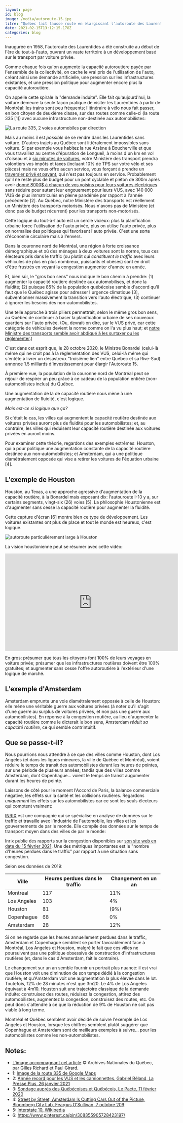 ```yaml
---
layout: page
id: blog
image: /media/autoroute-15.jpg
titre: "Québec fait fausse route en élargissant l'autoroute des Laurentides"
date: 2021-02-15T13:12:15.178Z
categories: blog
---
```


Inaugurée en 1958, l'autoroute des Laurentides a été construite au début de l'ère du tout-à-l'auto, ouvrant un vaste territoire à un développement basé sur le transport par voiture privée.

Comme chaque fois qu'on augmente la capacité autoroutière payée par l'ensemble de la collectivité, on cache le vrai prix de l'utilisation de l'auto, créant ainsi une demande artificielle, une pression sur les infrastructures existantes, et une pression politique pour augmenter encore plus la capacité autoroutière.

On appelle cette spirale la "demande induite". Elle fait qu'aujourd'hui, la voiture demeure la seule façon pratique de visiter les Laurentides à partir de Montréal: les trains sont peu fréquents; l'itinéraire à vélo nous fait passer, en bon citoyen de deuxième classe, sur des routes comme celle-ci (la route 335 [1]) avec aucune infrastructure non-destinée aux automobilistes:

<img src="/media/route-335.png" alt="La route 335, 2 voies automobiles par direction" />

Mais au moins il est _possible_ de se rendre dans les Laurentides sans voiture. D'autres trajets au Québec sont littéralement impossibles sans voiture. Si par exemple vous habitez la rue Arsène à Boucherville et que vous travaillez au centre d'épuration de Longueil, à moins d'un km en vol d'oiseau et à [six minutes de voitures](https://www.google.com/maps/dir/Rue+Arsène,+Longueuil,+QC/Longueuil+Centre+D'Epuration,+2999+Rue+de+l'Île+Charron,+Longueuil,+Quebec+J4G+1R6/@45.579706,-73.4868327,15z/data=!3m1!4b1!4m14!4m13!1m5!1m1!1s0x4cc91cd93421dd0f:0xf3bb419185b761fd!2m2!1d-73.47476!2d45.575712!1m5!1m1!1s0x4cc91ce27008749f:0xe7576da0cd364803!2m2!1d-73.4860123!2d45.5836706!3e0), votre Ministère des transport prendra volontiers vos impôts et taxes (incluant 10% de TPS sur votre vélo et ses pièces) mais ne vous offre aucun service, vous forçant à prendre un [traversier privé et payant](https://www.navark.ca/en/boucherville-iles-de-boucherville-shuttle/), qui n'est pas toujours en service. Probablement qu'il ne reste plus de budget pour un pont cyclable et piéton de 300m après avoir [donné 8000$ à chacun de vos voisins pour leurs voitures électriques](https://vehiculeselectriques.gouv.qc.ca/rabais/ve-neuf/programme-rabais-vehicule-neuf.asp) sans réduire pour autant leur engouement pour leurs VUS, avec 140 000 VUS de plus immatriculés en pleine pandémie par rapport à l'année précédente [2]. Au Québec, notre Ministère des transports est réellement un Ministère des transports motorisés. Nous n'avons pas de Ministère (et donc pas de budget récurrent) pour les transports non-motorisés.

Cette logique du tout-à-l'auto est un cercle vicieux: plus la planification urbaine force l'utilisation de l'auto privée, plus on utilise l'auto privée, plus on normalise des politiques qui favorisent l'auto privée. C'est une sorte d'économie circulaire mais à l'envers.

Dans la couronne nord de Montréal, une région à forte croissance démographique et où des ménages à deux voitures sont la norme, tous ces électeurs pris dans le traffic (ou plutôt qui _constituent le traffic_ avec leurs véhicules de plus en plus nombreux, puissants et obèses) sont en droit d'être frustrés en voyant la congestion augmenter d'année en année.

Et, bien sûr, le "gros bon sens" nous indique le bon chemin à prendre: (1) augmenter la capacité routière destinée aux automobilises, et donc la fluidité; (2) puisque 85% de la population québécoise semble d'accord qu'il faut que le Québec agisse pour adresser l'urgence climatique [3], subventionner massivement la transition vers l'auto électrique; (3) continuer à ignorer les besoins des non-automobilistes.

Une telle approche à trois piliers permettrait, selon le même gros bon sens, au Québec de continuer à baser la planification urbaine de ses nouveaux quartiers sur l'auto privée. (Ou, devrait-on dire, sur le VUS privé, car cette catégorie de véhicules devient la norme comme on l'a vu plus haut; et [notre Ministre des transports semble avoir abdiqué à les surtaxer ou les réglementer](https://www.autodependance.org/blog/2020/03/18/budget-quebec-2020.html).)

C'est dans cet esprit que, le 28 octobre 2020, le Ministre Bonardel (celui-là même qui ne croit pas à la réglementation des VUS, celui-là même qui s'entête à livrer un désastreux "troisième lien" entre Québec et sa Rive-Sud) annonce 1.5 milliards d'investissement pour élargir l'Autoroute 15.

À première vue, la population de la couronne nord de Montréal peut se réjouir de respirer un peu grâce à ce cadeau de la population entière (non-automobilistes inclus) du Québec.

Une augmentation de la de capacité routière nous mène à une augmentation de fluidité, c'est logique.

_Mais est-ce si logique que ça?_

Si c'était le cas, les villes qui augmentent la capacité routière destinée aux voitures privées auront plus de fluidité pour les automobilistes; et, au contraire, les villes qui réduisent leur capacité routière destinée aux voitures privées en auront moins.

Pour examiner cette théorie, regardons des exemples extrêmes: Houston, qui a pour politique une augmentation constante de la capacité routière destinée aux non-automobilistes; et Amsterdam, qui a une politique diamétralement opposée qui vise a retirer les voitures de l'équation urbaine [4].

L'exemple de Houston
-----

Houston, au Texas, a une approche agressive d'augmentation de la capacité routière, à la Bonardel mais exposant dix: l'autouroute I-10 y a, sur certains segments, vingt-six (26) voies [5]. La philosophie Houstonienne est d'augmenter sans cesse la capacité routière pour augmenter la fluidité.

Cette capture d'écran [6] montre bien ce type de développement. Les voitures existantes ont plus de place et tout le monde est heureux, c'est logique.

<img src="/media/jxi35LO.jpg" alt="autoroute particulièrement large à Houston">

La vision houstonienne peut se résumer avec cette vidéo:

<iframe width="560" height="315" src="https://www.youtube.com/embed/iUFK6KcBbGA" frameborder="0" allow="accelerometer; autoplay; clipboard-write; encrypted-media; gyroscope; picture-in-picture" allowfullscreen></iframe>

En gros: présumer que tous les citoyens font 100% de leurs voyages en voiture privée; présumer que les infrastructures routières doivent être 100% gratuites; et augmenter sans cesse l'offre autoroutière à l'extérieur d'une logique de marché.

L'exemple d'Amsterdam
-----

Amsterdam emprunte une voie diamétralement opposée à celle de Houston: elle mène une véritable guerre aux voitures privées (à noter qu'il s'agit d'une guerre au surplus de voitures privées, et non pas une guerre aux automobilistes). En réponse à la congestion routière, au lieu d'augmenter la capacité routière comme le dicterait le bon sens, Amsterdam _réduit sa capacité routière_, ce qui semble contrintuitif.

Que se passe-t-il?
-----

Nous pourrions nous attendre à ce que des villes comme Houston, dont Los Angeles (et dans les ligues mineures, la ville de Québec et Montréal), voient réduire le temps de transit des automobilistes durant les heures de pointes, sur une période de plusieurs années; tandis que des villes comme Amsterdam, dont Copenhague... voient le temps de transit augumenter durant les heures de pointe.

Laissons de côté pour le moment l'Accord de Paris, la balance commerciale négative, les effets sur la santé et les collisions routières. Regardons _uniquement_ les effets sur les automobilistes car ce sont les seuls électeurs qui comptent vraiment:

[INRIX](https://inrix.com) est une compagnie qui se spécialise en analyse de données sur le traffic et travaille avec l'industrie de l'automobile, les villes et les gouvernements de par le monde. Elle compile des données sur le temps de transport moyen dans des villes de par le monde:

Inrix publie des rapports sur la congestion disponibles sur [son site web en date du 15 février 2021](https://inrix.com/scorecard/). Une des métriques importantes est le "nombre d'heures perdues dans le traffic" par rapport à une situation sans congestion.

Selon ses données de 2019:

| Ville      | Heures perdues dans le traffic | Changement en un an |
|------------|--------------------------------|---------------------|
| Montréal   | 117                            | 11%                 |
| Los Angeles| 103                            | 4%                  |
| Houston    | 81                             | (9%)                |
| Copenhague | 68                             | 0%                  |
| Amsterdam  | 28                             | 12%                 |

Si on ne regarde que les heures annuellement perdues dans le traffic, Amsterdam et Copenhague semblent se porter favorablement face à Montréal, Los Angeles et Houston, malgré le fait que ces villes ne poursuivent pas une politique obsessive de construction d'infrastructures routières (et, dans le cas d'Amsterdam, fait le contraire).

Le changement sur un an semble fournir un portrait plus nuancé: il est vrai que Houston voit une diminution de son temps dédié à la congestion routière; et qu'Amsterdam voit une augmentation la plus élevée dans le lot. Toutefois, 12% de 28 minutes n'est que 3m20. Le 4% de Los Angeles équivaut à 4m10. Houston suit une trajectoire classique de la demande induite: construisez des routes, réduisez la congestion, attirez des automobilistes, augmentez la congestion, construisez des routes, etc. On peut donc s'attendre à ce que la réduction de 9% de Houston ne soit pas viable à long terme.

Montréal et Québec semblent avoir décidé de suivre l'exemple de Los Angeles et Houston, lorsque les chiffres semblent plutôt suggérer que Copenhague et Amsterdam sont de meilleurs exemples à suivre... pour les automobilistes comme les non-automobilistes.

Notes:
-----

* [L'image accompagnant cet article](http://bilan.usherbrooke.ca/bilan/pages/photos/3497.html) © Archives Nationales du Québec, par Gilles Richard et Paul Girard.
* 1: [Image de la route 335 de Google Maps](https://www.google.com/maps/@45.6573521,-73.7480201,3a,75y,314.05h,86.83t/data=!3m6!1e1!3m4!1sGOrkPNScmW4pI6aOpNcMwQ!2e0!7i16384!8i8192)
* 2: [Année record pour les VUS et les camionnettes, Gabriel Béland, La Presse Plus, 26 janvier 2021](https://plus.lapresse.ca/screens/1baed9dd-2d43-4758-a3fa-deafd06d8486__7C___0.html)
* 3: [Sondage auprès des Québécoises et Québécois, Le Pacte, 11 février 2020](http://www.lepacte.ca/wp-content/uploads/2020/11/16121-019_Urgence_climatique_rapport.pdf)
* 4: [Street by Street, Amsterdam Is Cutting Cars Out of the Picture, Bloomberg City Lab, Feargus O'Sullivan, 7 octobre 209](https://www.bloomberg.com/news/articles/2019-10-07/how-amsterdam-is-closing-the-door-on-downtown-cars)
* 5: [Interstate 10, Wikipedia](https://en.wikipedia.org/wiki/Interstate_10)
* 6: <https://www.pinterest.ca/pin/308355905728423197/>
